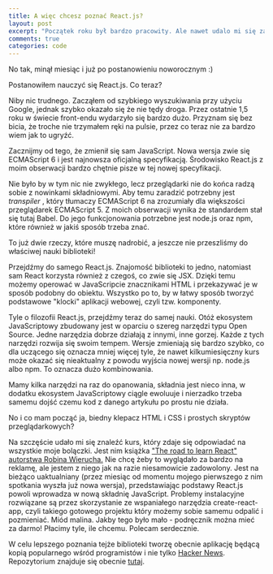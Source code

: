 ```yaml
---
title: A więc chcesz poznać React.js?
layout: post
excerpt: "Początek roku był bardzo pracowity. Ale nawet udalo mi się zaczać uczyć. To już coś!"
comments: true
categories: code
---
```


<p>No tak, minął miesiąc i już po postanowieniu noworocznym :)</p>

<p>Postanowiłem nauczyć się React.js. Co teraz? </p>

<p>Niby nic trudnego. Zacząłem od szybkiego wyszukiwania przy użyciu Google, jednak szybko okazało się że nie tędy droga. Przez ostatnie 1,5 roku w świecie front-endu wydarzyło się bardzo dużo. Przyznam się bez bicia, że troche nie trzymałem ręki na pulsie, przez co teraz nie za bardzo wiem jak to ugryźć.</p>

<p>Zacznijmy od tego, że zmienił się sam JavaScript. Nowa wersja zwie się ECMAScript 6 i jest najnowsza oficjalną specyfikacją. Środowisko React.js z moim obserwacji bardzo chętnie pisze w tej nowej specyfikacji. </p>

<p>Nie było by w tym nic nie zwykłego, lecz przeglądarki nie do końca radzą sobie z nowinkami składniowymi. Aby temu zaradzić potrzebny jest <em>transpiler	</em>, który tłumaczy ECMAScript 6 na zrozumiały dla większości przeglądarek ECMAScript 5. Z moich obserwacji wynika że standardem stał się tutaj Babel. Do jego funkcjonowania potrzebne jest node.js oraz npm, które również w jakiś sposób trzeba znać. </p>

<p>To już dwie rzeczy, które muszę nadrobić, a jeszcze nie przeszliśmy do właściwej nauki biblioteki!</p>

<p>Przejdźmy do samego React.js. Znajomość biblioteki to jedno, natomiast sam React korzysta również z czegoś, co zwie się JSX. Dzięki temu możemy operować w JavaScripcie znacznikami HTML i przekazywać je w sposób podobny do obiektu. Wszystko po to, by w łatwy sposób tworzyć podstawowe "klocki" aplikacji webowej, czyli tzw. komponenty.</p>

<p>Tyle o filozofii React.js, przejdźmy teraz do samej nauki. Otóż ekosystem JavaScriptowy zbudowany jest w oparciu o szereg narzędzi typu Open Source. Jedne narzędzia dobrze działają z innymi, inne gorzej. Każde z tych narzędzi rozwija się swoim tempem. Wersje zmieniają się bardzo szybko, co dla uczącego się oznacza mniej więcej tyle, że nawet kilkumiesięczny kurs może okazać się nieaktualny z powodu wyjścia nowej wersji np. node.js albo npm. To oznacza dużo kombinowania.</p>

<p>Mamy kilka narzędzi na raz do opanowania, składnia jest nieco inna, w dodatku ekosystem JavaScriptowy ciągle ewoluuje i nierzadko trzeba samemu dojść czemu kod z danego artykułu po prostu nie działa.</p>

<p>No i co mam począć ja, biedny klepacz HTML i CSS i prostych skryptów przeglądarkowych? </p>

<p>Na szczęście udało mi się znaleźć kurs, który zdaje się odpowiadać na wszystkie moje bolączki. Jest nim książka <a href="https://leanpub.com/the-road-to-learn-react" target="_blank">"The road to learn React" autorstwa Robina Wierucha.</a> Nie chcę żeby to wyglądało za bardzo na reklamę, ale jestem z niego jak na razie niesamowicie zadowolony. Jest na bieżąco uaktualniany (przez miesiąc od momentu mojego pierwszego z nim spotkania wyszła już nowa wersja), przedstawiając podstawy React.js powoli wprowadza w nową składnię JavaScript. Problemy instalacyjne rozwiązane są przez skorzystanie ze wspaniałego narzędzia create-react-app, czyli takiego gotowego projektu który możemy sobie samemu odpalić i pozmieniać. Miód malina. Jakby tego było mało - podręcznik można mieć za darmo! Płacimy tyle, ile chcemu. Polecam serdecznie.</p>

<p>W celu lepszego poznania tejże biblioteki tworzę obecnie aplikację będącą kopią popularnego wśród programistów i nie tylko <a href="https://news.ycombinator.com/">Hacker News</a>. Repozytorium znajduje się obecnie <a href="https://github.com/bananovitch/badger-news" target="_blank">tutaj</a>.</p>
